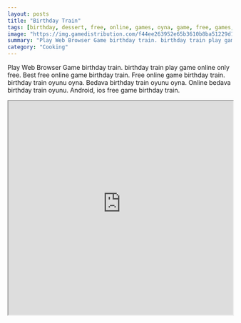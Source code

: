 ```yaml
---
layout: posts
title: "Birthday Train"
tags: [birthday, dessert, free, online, games, oyna, game, free, games, play, play, games]
image: "https://img.gamedistribution.com/f44ee263952e65b3610b8ba51229d1f9.jpg"
summary: "Play Web Browser Game birthday train. birthday train play game online only free. Best free online game birthday train. Free online game birthday train. birthday train oyunu oyna. Bedava birthday train oyunu oyna. Online bedava birthday train oyunu. Android, ios free game birthday train."
category: "Cooking"
---
```


Play Web Browser Game birthday train. birthday train play game online only free. Best free online game birthday train. Free online game birthday train. birthday train oyunu oyna. Bedava birthday train oyunu oyna. Online bedava birthday train oyunu. Android, ios free game birthday train.

<iframe width="100%" height="480px;" src="https://flash.gamedistribution.com?game=f44ee263952e65b3610b8ba51229d1f9"></iframe>